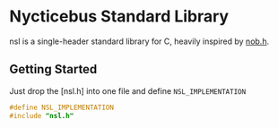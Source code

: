 # Nycticebus Standard Library
nsl is a single-header standard library for C, heavily inspired by [nob.h](https://github.com/tsoding/nob.h). 


## Getting Started
Just drop the [nsl.h] into one file and define `NSL_IMPLEMENTATION`
```c
#define NSL_IMPLEMENTATION
#include "nsl.h"
```
